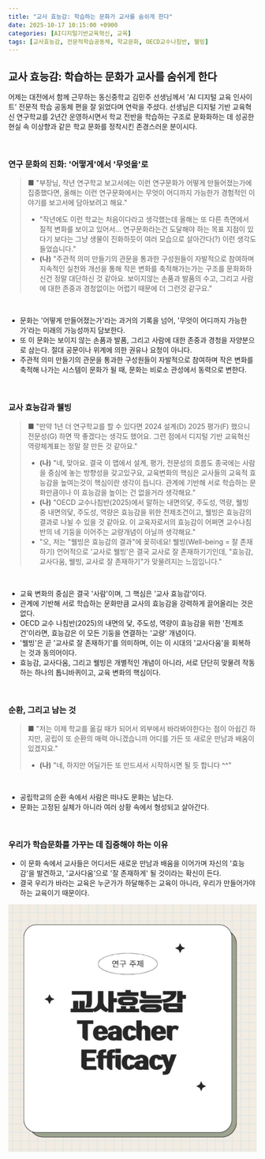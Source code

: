 ```yaml
---
title: "교사 효능감: 학습하는 문화가 교사를 숨쉬게 한다"
date: 2025-10-17 10:15:00 +0900
categories: [AI디지털기반교육혁신, 교육]
tags: [교사효능감, 전문적학습공동체, 학교문화, OECD교수나침반, 웰빙]
---
```


## 교사 효능감: 학습하는 문화가 교사를 숨쉬게 한다

어제는 대전에서 함께 근무하는 동신중학교 김민주 선생님께서 'AI 디지털 교육 인사이트' 전문적 학습 공동체 편을 잘 읽었다며 연락을 주셨다.
​
선생님은 디지털 기반 교육혁신 연구학교를 2년간 운영하시면서 학교 전반을 학습하는 구조로 문화화하는 데 성공한 현실 속 이상향과 같은 학교 문화를 정착시킨 존경스러운 분이시다.

<br>

### 연구 문화의 진화: '어떻게'에서 '무엇을'로

> ■ "부장님, 작년 연구학교 보고서에는 이런 연구문화가 어떻게 만들어졌는가에 집중했다면, 올해는 이런 연구문화에서는 무엇이 어디까지 가능한가 경험적인 이야기를 보고서에 담아보려고 해요."
> 
> - "작년에도 이런 학교는 처음이다라고 생각했는데 올해는 또 다른 측면에서 질적 변화를 보이고 있어서... 연구문화라는건 도달해야 하는 목표 지점이 있다기 보다는 그냥 생물이 진화하듯이 여러 모습으로 살아간다(?) 이런 생각도 들었습니다."
> - **(나)** "주관적 의미 만들기의 관문을 통과한 구성원들이 자발적으로 참여하며 지속적인 실천와 개선을 통해 작은 변화를 축적해가는가는 구조를 문화화하신건 정말 대단하신 것 같아요. 보이지않는 손품과 발품의 수고, 그리고 사람에 대한 존중과 경청없이는 어렵기 때문에 더 그런것 같구요."

<br>

* 문화는 '어떻게 만들어졌는가'라는 과거의 기록을 넘어, '무엇이 어디까지 가능한가'라는 미래의 가능성까지 담보한다.
* 또 이 문화는 보이지 않는 손품과 발품, 그리고 사람에 대한 존중과 경청을 자양분으로 삼는다. 절대 공문이나 위계에 의한 권유나 요청이 아니다.
* 주관적 의미 만들기의 관문을 통과한 구성원들이 자발적으로 참여하며 작은 변화를 축적해 나가는 시스템이 문화가 될 때, 문화는 비로소 관성에서 동력으로 변한다.

<br>

### 교사 효능감과 웰빙

> ■ "만약 1년 더 연구학교를 할 수 있다면 2024 설계(D) 2025 평가(F) 했으니 전문성(G) 하면 딱 좋겠다는 생각도 했어요. 그런 점에서 디지털 기반 교육혁신 역량체계표는 정말 잘 만든 것 같아요."
> 
> - **(나)** "네, 맞아요. 결국 이 맵에서 설계, 평가, 전문성의 흐름도 종국에는 사람을 중심에 놓는 방향성을 갖고있구요, 교육변화의 핵심은 교사들의 교육적 효능감을 높여는것이 핵심이란 생각이 듭니다. 관계에 기반해 서로 학습하는 문화만큼이나 이 효능감을 높이는 건 없을거라 생각해요."
> - **(나)** "OECD 교수나침반(2025)에서 말하는 내면의닻, 주도성, 역량, 웰빙 중 내면의닻, 주도성, 역량은 효능감을 위한 전제조건이고, 웰빙은 효능감의 결과로 나뉠 수 있을 것 같아요. 이 교육자로서의 효능감이 어쩌면 교수나침반의 네 기둥을 이어주는 교량개념이 아닐까 생각해요."
> - "오, 저는 "웰빙은 효능감의 결과"에 꽂히네요! 웰빙(Well-being = 잘 존재하기) 언어적으로 '교사로 웰빙'은 결국 교사로 잘 존재하기기인데, "효능감, 교사다움, 웰빙, 교사로 잘 존재하기"가 맞물려지는 느낌입니다."

<br>

* 교육 변화의 중심은 결국 '사람'이며, 그 핵심은 '교사 효능감'이다.
* 관계에 기반해 서로 학습하는 문화만큼 교사의 효능감을 강력하게 끌어올리는 것은 없다.
* OECD 교수 나침반(2025)의 내면의 닻, 주도성, 역량이 효능감을 위한 '전제조건'이라면, 효능감은 이 모든 기둥을 연결하는 '교량' 개념이다.
* '웰빙'은 곧 '교사로 잘 존재하기'를 의미하며, 이는 이 시대의 '교사다움'을 회복하는 것과 동의어이다.
* 효능감, 교사다움, 그리고 웰빙은 개별적인 개념이 아니라, 서로 단단히 맞물려 작동하는 하나의 톱니바퀴이고, 교육 변화의 핵심이다.

<br>

### 순환, 그리고 남는 것

> ■ "저는 이제 학교를 옮길 때가 되어서 외부에서 바라봐야한다는 점이 아쉽긴 하지만, 공립이 또 순환의 매력 아니겠습니까 어디를 가든 또 새로운 만남과 배움이 있겠지요."
> - **(나)** "네, 하지만 어딜가든 또 만드셔서 시작하시면 될 듯 합니다 ^^"

<br>

* 공립학교의 순환 속에서 사람은 떠나도 문화는 남는다.
* 문화는 고정된 실체가 아니라 여러 상황 속에서 형성되고 살아간다.

<br>

### 우리가 학습문화를 가꾸는 데 집중해야 하는 이유

-   이 문화 속에서 교사들은 어디서든 새로운 만남과 배움을 이어가며 자신의 '효능감'을 발견하고, '교사다움'으로 '잘 존재하게' 될 것이라는 확신이 든다.
-   결국 우리가 바라는 교육은 누군가가 하달해주는 교육이 아니라, 우리가 만들어가야 하는 교육이기 때문이다.

![이미지](/assets/teacher-efficacy-1.png)
